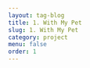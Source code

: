 ```yaml
---
layout: tag-blog
title: 1. With My Pet
slug: 1. With My Pet
category: project
menu: false
order: 1
---
```

